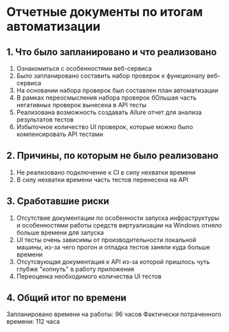 # Отчетные документы по итогам автоматизации

## 1. Что было запланировано и что реализовано

1. Ознакомиться с особенностями веб-сервиса
2. Было запланировано составить набор проверок к функционалу веб-сервиса
3. На основании набора проверок был составлен план автоматизации
4. В рамках переосмысления набора проверок бОльшая часть негативных проверок вынесена в API тесты
5. Реализована возможность создавать Allure отчет для анализа результатов тестов 
6. Избыточное количество UI проверок, которые можно было компенсировать API тестами

## 2. Причины, по которым не было реализовано

1. Не реализовано подключение к CI в силу нехватки времени
2. В силу нехватки времени часть тестов перенесена на API

## 3. Сработавшие риски

1. Отсутствие документации по особенности запуска инфраструктуры и особенностями 
работы средств виртуализации на Windows отняло больше времени для запуска
2. UI тесты очень зависимы от производительности локальной машины, из-за чего прогон и отладка тестов заняли куда 
больше времени
3. Отсутсвующая документация к API из-за которой пришлось чуть глубже "копнуть" в работу приложения
4. Переоценка необходимого количества UI тестов

## 4. Общий итог по времени

Запланировано времени на работы: 96 часов
Фактически потраченного времени: 112 часа